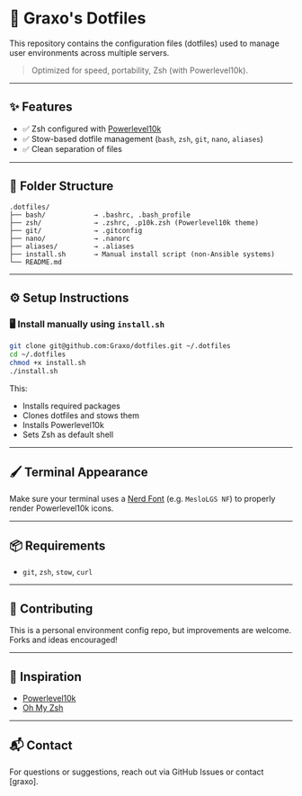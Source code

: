 # 🚀 Graxo's Dotfiles

This repository contains the configuration files (dotfiles) used to manage user environments across multiple servers.
> Optimized for speed, portability, Zsh (with Powerlevel10k).

---

## ✨ Features

- ✅ Zsh configured with [Powerlevel10k](https://github.com/romkatv/powerlevel10k)
- ✅ Stow-based dotfile management (`bash`, `zsh`, `git`, `nano`, `aliases`)
- ✅ Clean separation of files

---

## 📁 Folder Structure

```
.dotfiles/
├── bash/            → .bashrc, .bash_profile
├── zsh/             → .zshrc, .p10k.zsh (Powerlevel10k theme)
├── git/             → .gitconfig
├── nano/            → .nanorc
├── aliases/         → .aliases
├── install.sh       → Manual install script (non-Ansible systems)
└── README.md
```

---

## ⚙️ Setup Instructions

### 🖥️ Install manually using `install.sh`

```bash
git clone git@github.com:Graxo/dotfiles.git ~/.dotfiles
cd ~/.dotfiles
chmod +x install.sh
./install.sh
```

This:
- Installs required packages
- Clones dotfiles and stows them
- Installs Powerlevel10k
- Sets Zsh as default shell

---

## 🖌 Terminal Appearance

Make sure your terminal uses a [Nerd Font](https://github.com/ryanoasis/nerd-fonts) (e.g. `MesloLGS NF`) to properly render Powerlevel10k icons.

---

## 📦 Requirements

- `git`, `zsh`, `stow`, `curl`
---

## 🤝 Contributing

This is a personal environment config repo, but improvements are welcome. Forks and ideas encouraged!

---

## 🧠 Inspiration

- [Powerlevel10k](https://github.com/romkatv/powerlevel10k)
- [Oh My Zsh](https://github.com/ohmyzsh/ohmyzsh)

---

## 📬 Contact

For questions or suggestions, reach out via GitHub Issues or contact [graxo].
